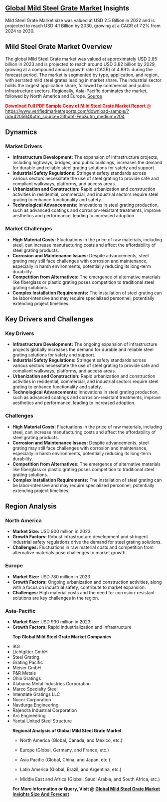 <h2><a href="https://www.verifiedmarketreports.com/download-sample/?rid=420564&amp;utm_source=Githubf&amp;utm_medium=204" target="_blank">Global Mild Steel Grate Market</a> Insights</h2><p>Mild Steel Grate Market size was valued at USD 2.5 Billion in 2022 and is projected to reach USD 4.1 Billion by 2030, growing at a CAGR of 7.2% from 2024 to 2030.</p><p> <h2>Mild Steel Grate Market Overview</h2> <p>The global Mild Steel Grate market was valued at approximately USD 2.85 billion in 2023 and is projected to reach around USD 3.82 billion by 2029, growing at a compound annual growth rate (CAGR) of 4.89% during the forecast period. The market is segmented by type, application, and region, with serrated mild steel grates leading in market share. The industrial sector holds the largest application share, followed by commercial and public infrastructure sectors. Regionally, Asia-Pacific dominates the market, followed by North America and Europe. <a href="https://pmarketresearch.com/product/worldwide-mild-steel-grate-market-research-2024-by-type-application-participants-and-countries-forecast-to-2030/">Source</a></p> <p><a href="https://pmarketresearch.com/product/worldwide-mild-steel-grate-market-research-2024-by-type-application-participants-and-countries-forecast-to-2030/"><p><span class=""><span style="color: #ff0000;"><strong>Download Full PDF Sample Copy of Mild Steel Grate Market Report</strong> @ </span><a href="https://www.verifiedmarketreports.com/download-sample/?rid=420564&amp;utm_source=Githubf-Feb&amp;utm_medium=204" target="_blank">https://www.verifiedmarketreports.com/download-sample/?rid=420564&amp;utm_source=Githubf-Feb&amp;utm_medium=204</a></span></p></a></p> <h2>Dynamics</h2> <h3>Market Drivers</h3> <ul> <li><strong>Infrastructure Development:</strong> The expansion of infrastructure projects, including highways, bridges, and public buildings, increases the demand for durable and reliable steel grating solutions for safety and support. </li> <li><strong>Industrial Safety Regulations:</strong> Stringent safety standards across various sectors necessitate the use of steel grating to provide safe and compliant walkways, platforms, and access areas. </li> <li><strong>Urbanization and Construction:</strong> Rapid urbanization and construction activities in residential, commercial, and industrial sectors require steel grating to enhance functionality and safety. </li> <li><strong>Technological Advancements:</strong> Innovations in steel grating production, such as advanced coatings and corrosion-resistant treatments, improve aesthetics and performance, leading to increased adoption. </li> </ul> <h3>Market Challenges</h3> <ul> <li><strong>High Material Costs:</strong> Fluctuations in the price of raw materials, including steel, can increase manufacturing costs and affect the affordability of steel grating products. </li> <li><strong>Corrosion and Maintenance Issues:</strong> Despite advancements, steel grating may still face challenges with corrosion and maintenance, especially in harsh environments, potentially reducing its long-term durability. </li> <li><strong>Competition from Alternatives:</strong> The emergence of alternative materials like fiberglass or plastic grating poses competition to traditional steel grating solutions. </li> <li><strong>Complex Installation Requirements:</strong> The installation of steel grating can be labor-intensive and may require specialized personnel, potentially extending project timelines. </li> </ul> <h2>Key Drivers and Challenges</h2> <h3>Key Drivers</h3> <ul> <li><strong>Infrastructure Development:</strong> The ongoing expansion of infrastructure projects globally increases the demand for durable and reliable steel grating solutions for safety and support. </li> <li><strong>Industrial Safety Regulations:</strong> Stringent safety standards across various sectors necessitate the use of steel grating to provide safe and compliant walkways, platforms, and access areas. </li> <li><strong>Urbanization and Construction:</strong> Rapid urbanization and construction activities in residential, commercial, and industrial sectors require steel grating to enhance functionality and safety. </li> <li><strong>Technological Advancements:</strong> Innovations in steel grating production, such as advanced coatings and corrosion-resistant treatments, improve aesthetics and performance, leading to increased adoption. </li> </ul> <h3>Challenges</h3> <ul> <li><strong>High Material Costs:</strong> Fluctuations in the price of raw materials, including steel, can increase manufacturing costs and affect the affordability of steel grating products. </li> <li><strong>Corrosion and Maintenance Issues:</strong> Despite advancements, steel grating may still face challenges with corrosion and maintenance, especially in harsh environments, potentially reducing its long-term durability. </li> <li><strong>Competition from Alternatives:</strong> The emergence of alternative materials like fiberglass or plastic grating poses competition to traditional steel grating solutions. </li> <li><strong>Complex Installation Requirements:</strong> The installation of steel grating can be labor-intensive and may require specialized personnel, potentially extending project timelines. </li> </ul> <h2>Region Analysis</h2> <h3>North America</h3> <ul> <li><strong>Market Size:</strong> USD 900 million in 2023. </li> <li><strong>Growth Factors:</strong> Robust infrastructure development and stringent industrial safety regulations drive the demand for steel grating solutions. </li> <li><strong>Challenges:</strong> Fluctuations in raw material costs and competition from alternative materials pose challenges to market growth. </li> </ul> <h3>Europe</h3> <ul> <li><strong>Market Size:</strong> USD 780 million in 2023. </li> <li><strong>Growth Factors:</strong> Ongoing urbanization and construction activities, along with a focus on industrial safety, contribute to market expansion. </li> <li><strong>Challenges:</strong> High material costs and the need for corrosion-resistant solutions are key challenges in the region. </li> </ul> <h3>Asia-Pacific</h3> <ul> <li><strong>Market Size:</strong> USD 930 million in 2023. </li> <li><strong>Growth Factors:</strong> Rapid industrialization and infrastructure</p><p><strong>Top Global Mild Steel Grate Market Companies</strong></p><div data-test-id=""><p><li>IKG</li><li> Lichtgitter GmbH</li><li> Steel Grating</li><li> Grating Pacific</li><li> Meiser GmbH</li><li> P&R Metals</li><li> Ohio Gratings</li><li> Alabama Metal Industries Corporation</li><li> Marco Specialty Steel</li><li> Interstate Gratings LLC</li><li> Nucor Corporation</li><li> Navdurga Engineering</li><li> Rajendra Industrial Corporation</li><li> Arc Engineering</li><li> Yantai United Steel Structure</li></p><div><strong>Regional Analysis of&nbsp;Global Mild Steel Grate Market</strong></div><ul><li dir="ltr"><p dir="ltr">North America&nbsp;(Global, Canada, and Mexico, etc.)</p></li><li dir="ltr"><p dir="ltr">Europe (Global, Germany, and France, etc.)</p></li><li dir="ltr"><p dir="ltr">Asia Pacific&nbsp;(Global, China, and Japan, etc.)</p></li><li dir="ltr"><p dir="ltr">Latin America&nbsp;(Global, Brazil, and Argentina, etc.)</p></li><li dir="ltr">Middle East and Africa&nbsp;(Global, Saudi Arabia, and South Africa, etc.)</li></ul><p><strong>For More Information or Query, Visit @&nbsp;</strong><strong><a href="https://www.verifiedmarketreports.com/product/mild-steel-grate-market/?utm_source=Githubf&amp;utm_medium=204" target="_blank">Global Mild Steel Grate Market Insights Size And Forecast</a></strong></p></div>
